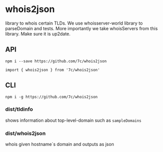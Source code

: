 # whois2json
library to whois certain TLDs. We use whoisserver-world library to parseDomain and tests. More importantly we take whoisServers from this library. Make sure it is up2date.

## API
`npm i --save https://github.com/7c/whois2json`

```
import { whois2json } from '7c/whois2json'
```

## CLI
`npm i -g https://github.com/7c/whois2json`


### dist/tldinfo <tld>
shows information about top-level-domain such as `sampleDomains`

### dist/whois2json <hostname>
whois given hostname`s domain and outputs as json
